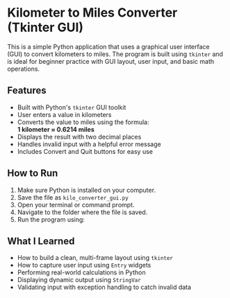 # Kilometer to Miles Converter (Tkinter GUI)

This is a simple Python application that uses a graphical user interface (GUI) to convert kilometers to miles. The program is built using `tkinter` and is ideal for beginner practice with GUI layout, user input, and basic math operations.

## Features

- Built with Python's `tkinter` GUI toolkit
- User enters a value in kilometers
- Converts the value to miles using the formula:  
  **1 kilometer ≈ 0.6214 miles**
- Displays the result with two decimal places
- Handles invalid input with a helpful error message
- Includes Convert and Quit buttons for easy use

## How to Run

1. Make sure Python is installed on your computer.
2. Save the file as `kilo_converter_gui.py`
3. Open your terminal or command prompt.
4. Navigate to the folder where the file is saved.
5. Run the program using:

## What I Learned

- How to build a clean, multi-frame layout using `tkinter`
- How to capture user input using `Entry` widgets
- Performing real-world calculations in Python
- Displaying dynamic output using `StringVar`
- Validating input with exception handling to catch invalid data

